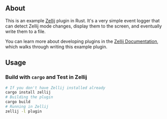 ## About

This is an example [Zellij][zellij] plugin in Rust.
It's a very simple event logger that can detect Zellij mode changes, display them to the screen, and eventually write them to a file.

You can learn more about developing plugins in the [Zellij Documentation][docs], which walks through writing this example plugin.

[zellij]: https://github.com/zellij-org/zellij
[docs]: https://zellij.dev/documentation/plugins.html

## Usage

### Build with `cargo` and Test in Zellij

```sh
# If you don't have Zellij installed already
cargo install zellij
# Building the plugin
cargo build
# Running in Zellij
zellij -l plugin
```
